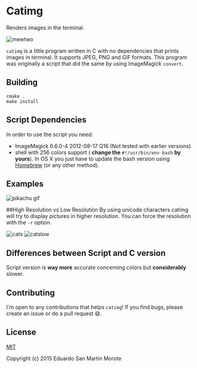 Catimg
======

Renders images in the terminal.

![mewtwo](https://cloud.githubusercontent.com/assets/664177/10267523/f81296de-6a97-11e5-99d0-d2124bd6a9e3.png)

`catimg` is a little program written in C with no dependencies that prints images in terminal.
It supports JPEG, PNG and GIF formats. This program was originally a script that
did the same by using ImageMagick `convert`.

Building
--------

```
cmake .
make install
```

Script Dependencies
-------------------
In order to use the script you need:

* ImageMagick 6.6.0-4 2012-08-17 Q16 (Not tested with earlier versions)
* shell with 256 colors support ( __change the__ `#!/usr/bin/env bash` __by
    yours__). In OS X you just have to update the bash version using
    [Homebrew](http://brew.sh/) (or any other method).

Examples
--------

![pikachu gif](https://cloud.githubusercontent.com/assets/664177/10122393/6846151e-6518-11e5-9a21-9be0c0765267.gif)

##High Resolution vs Low Resolution
By using unicode characters catimg will try to display pictures in higher resolution. You can force the resolution with the `-r` option.

![cats](https://cloud.githubusercontent.com/assets/664177/10267481/da74d106-6a96-11e5-937d-efd452e53170.png)
![catslow](https://cloud.githubusercontent.com/assets/664177/10267494/07464a48-6a97-11e5-813e-0645f56b4c4f.png)

Differences between Script and C version
----------------------------------------

Script version is **way more** accurate concerning colors but **considerably**
slower.

Contributing
------------

I'm open to any contributions that helps `catimg`!  If you find bugs, please
create an issue or do a pull request :smile:.

License
-------

[MIT](http://opensource.org/licenses/MIT)

Copyright (c) 2015 Eduardo San Martin Morote
